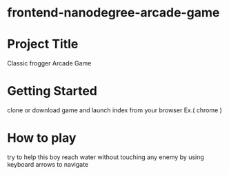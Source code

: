 frontend-nanodegree-arcade-game
===============================

# Project Title
Classic frogger Arcade Game
# Getting Started
clone or download game and launch index from your browser Ex.( chrome )
# How to play
try to help this boy reach water without touching any enemy 
by using keyboard arrows to navigate 
